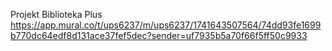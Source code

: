 Projekt Biblioteka Plus https://app.mural.co/t/ups6237/m/ups6237/1741643507564/74dd93fe1699b770dc64edf8d131ace37fef5dec?sender=uf7935b5a70f66f5ff50c9933
